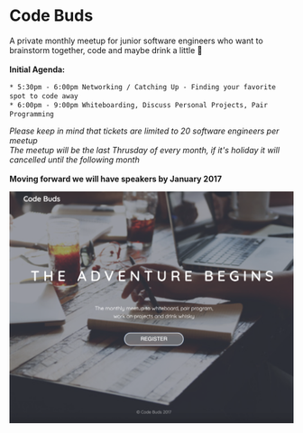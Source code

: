 # Code Buds
A private monthly meetup for junior software engineers who want to brainstorm together, code and maybe drink a little :beer: 
<br>
<br>
**Initial Agenda:**
<br>
```
* 5:30pm - 6:00pm Networking / Catching Up - Finding your favorite spot to code away
* 6:00pm - 9:00pm Whiteboarding, Discuss Personal Projects, Pair Programming 
```

*Please keep in mind that tickets are limited to 20 software engineers per meetup* 
<br>
*The meetup will be the last Thrusday of every month, if it's holiday it will cancelled until the following month*
<br>
<br>
**Moving forward we will have speakers by January 2017** 

<img src = "codebuds.jpg">
